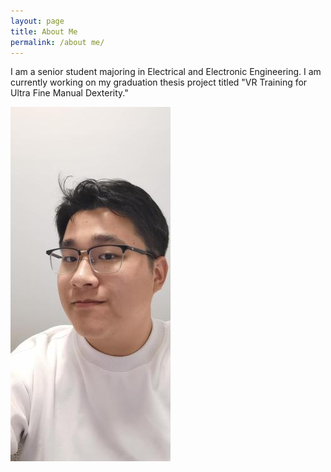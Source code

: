 ```yaml
---
layout: page
title: About Me
permalink: /about me/
---
```


I am a senior student majoring in Electrical and Electronic Engineering. I am currently working on my graduation thesis project titled "VR Training for Ultra Fine Manual Dexterity."

![Image of Runfeng Shi](assets/images/Runfeng_portrait.jpg)
